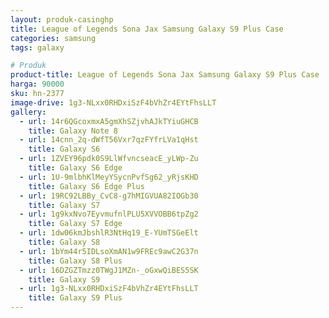 ```yaml
---
layout: produk-casinghp
title: League of Legends Sona Jax Samsung Galaxy S9 Plus Case
categories: samsung
tags: galaxy

# Produk
product-title: League of Legends Sona Jax Samsung Galaxy S9 Plus Case
harga: 90000
sku: hn-2377
image-drive: 1g3-NLxx0RHDxiSzF4bVhZr4EYtFhsLLT
gallery:
  - url: 14r6QGcoxmxA5gmXhSZjvhAJkTYiuGHCB
    title: Galaxy Note 8
  - url: 14cnn_2q-dWfT56Vxr7qzFYfrLVa1qHst
    title: Galaxy S6
  - url: 1ZVEY96pdk0S9LlWfvncseacE_yLWp-Zu
    title: Galaxy S6 Edge
  - url: 1U-9mlbhKlMeyYSycnPvfSg62_yRjsKHD
    title: Galaxy S6 Edge Plus
  - url: 19RC92LBBy_CvC8-g7hMIGVUA82IOGb30
    title: Galaxy S7
  - url: 1g9kxNvo7EyvmufnlPLU5XVVOBB6tpZg2
    title: Galaxy S7 Edge
  - url: 1dw06kmJbshlR3NtHq19_E-YUmTSGeElt
    title: Galaxy S8
  - url: 1bYm44r5IDLsoXmAN1w9FREc9awC2G37n
    title: Galaxy S8 Plus
  - url: 16DZGZTmzz0TWgJ1MZn-_oGxwQiBES5SK
    title: Galaxy S9
  - url: 1g3-NLxx0RHDxiSzF4bVhZr4EYtFhsLLT
    title: Galaxy S9 Plus
---
```


